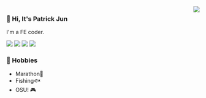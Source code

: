 <a href="#">
<img align="right" src="https://github-readme-stats.vercel.app/api?username=Patrick-Jun&show_icons=true&hide_border=true&icon_color=586069&title_color=4c71f2">
</a>

### 👋 Hi, It's Patrick Jun
I'm a FE coder.

![](https://img.shields.io/badge/-Angular-C3002F?style=flat-square&logo=Angular&logoColor=fff)
![](https://img.shields.io/badge/-Vue-4FC08D?style=flat-square&logo=Vue.js&logoColor=fff)
![](https://img.shields.io/badge/-TypeScript-007ACC?style=flat-square&logo=TypeScript)
![](https://img.shields.io/badge/-NestJS-EA2845?style=flat-square&logo=NestJS&logoColor=fff)


### 🍖 Hobbies

- Marathon🏃
- Fishing🐟
- OSU! 🎮
